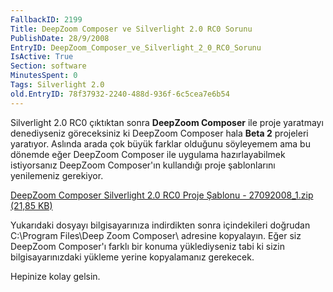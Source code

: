 ```yaml
---
FallbackID: 2199
Title: DeepZoom Composer ve Silverlight 2.0 RC0 Sorunu
PublishDate: 28/9/2008
EntryID: DeepZoom_Composer_ve_Silverlight_2_0_RC0_Sorunu
IsActive: True
Section: software
MinutesSpent: 0
Tags: Silverlight 2.0
old.EntryID: 78f37932-2240-488d-936f-6c5cea7e6b54
---
```

Silverlight 2.0 RC0 çıktıktan sonra **DeepZoom Composer** ile proje
yaratmayı denediyseniz göreceksiniz ki DeepZoom Composer hala **Beta 2**
projeleri yaratıyor. Aslında arada çok büyük farklar olduğunu söyleyemem
ama bu dönemde eğer DeepZoom Composer ile uygulama hazırlayabilmek
istiyorsanız DeepZoom Composer'ın kullandığı proje şablonlarını
yenilemeniz gerekiyor.

[DeepZoom Composer Silverlight 2.0 RC0 Proje Şablonu - 27092008\_1.zip
(21,85 KB)](media/DeepZoom_Composer_ve_Silverlight_2_0_RC0_Sorunu/27092008_1.zip)

Yukarıdaki dosyayı bilgisayarınıza indirdikten sonra içindekileri
doğrudan C:\\Program Files\\Deep Zoom Composer\\ adresine kopyalayın.
Eğer siz DeepZoom Composer'ı farklı bir konuma yüklediyseniz tabi ki
sizin bilgisayarınızdaki yükleme yerine kopyalamanız gerekecek.

Hepinize kolay gelsin.


